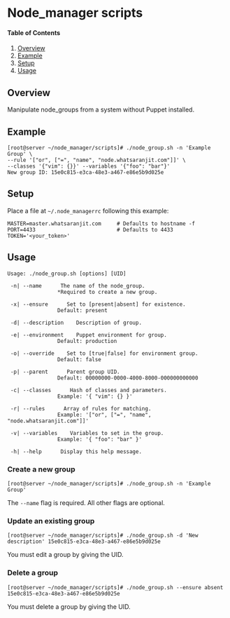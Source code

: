 # Node_manager scripts

#### Table of Contents

1. [Overview](#overview)
1. [Example](#example)
1. [Setup](#setup)
1. [Usage](#usage)

## Overview

Manipulate node_groups from a system without Puppet installed.

## Example

```
[root@server ~/node_manager/scripts]# ./node_group.sh -n 'Example Group' \
--rule '["or", ["=", "name", "node.whatsaranjit.com"]]' \
--classes '{"vim": {}}' --variables '{"foo": "bar"}'
New group ID: 15e0c815-e3ca-48e3-a467-e86e5b9d025e
```

## Setup

Place a file at `~/.node_managerrc` following this example:

```
MASTER=master.whatsaranjit.com     # Defaults to hostname -f
PORT=4433                          # Defaults to 4433
TOKEN='<your_token>'
```

## Usage

```
Usage: ./node_group.sh [options] [UID]

 -n| --name      The name of the node_group.
                *Required to create a new group.

 -x| --ensure      Set to [present|absent] for existence.
                Default: present

 -d| --description    Description of group.

 -e| --environment    Puppet environment for group.
                Default: production

 -o| --override    Set to [true|false] for environment group.
                Default: false

 -p| --parent      Parent group UID.
                Default: 00000000-0000-4000-8000-000000000000

 -c| --classes      Hash of classes and parameters.
                Example: '{ "vim": {} }'

 -r| --rules      Array of rules for matching.
                Example: '["or", ["=", "name", "node.whatsaranjit.com"]]'

 -v| --variables    Variables to set in the group.
                Example: '{ "foo": "bar" }'

 -h| --help      Display this help message.
 ```

### Create a new group

```
[root@server ~/node_manager/scripts]# ./node_group.sh -n 'Example Group'
```
The `--name` flag is required.  All other flags are optional.

### Update an existing group

```
[root@server ~/node_manager/scripts]# ./node_group.sh -d 'New description' 15e0c815-e3ca-48e3-a467-e86e5b9d025e
```
You must edit a group by giving the UID.

### Delete a group

```
[root@server ~/node_manager/scripts]# ./node_group.sh --ensure absent 15e0c815-e3ca-48e3-a467-e86e5b9d025e
```
You must delete a group by giving the UID.
